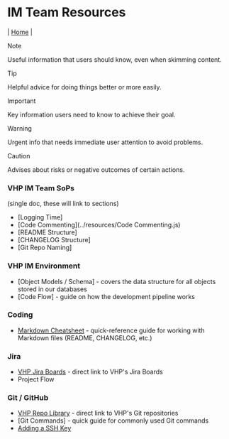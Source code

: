 # IM Team Resources

| [Home] |

> [!NOTE]
> Useful information that users should know, even when skimming content.

> [!TIP]
> Helpful advice for doing things better or more easily.

> [!IMPORTANT]
> Key information users need to know to achieve their goal.

> [!WARNING]
> Urgent info that needs immediate user attention to avoid problems.

> [!CAUTION]
> Advises about risks or negative outcomes of certain actions.

### VHP IM Team SoPs  
(single doc, these will link to sections)
- [Logging Time]
- [Code Commenting](../resources/Code Commenting.js)
- [README Structure]
- [CHANGELOG Structure]
- [Git Repo Naming]

### VHP IM Environment
- [Object Models / Schema] - covers the data structure for all objects stored in our databases
- [Code Flow] - guide on how the development pipeline works

### Coding
- [Markdown Cheatsheet](https://github.com/adam-p/markdown-here/wiki/Markdown-Cheatsheet) - quick-reference guide for working with Markdown files (README, CHANGELOG, etc.)

### Jira
- [VHP Jira Boards](https://vhp.atlassian.net) - direct link to VHP's Jira Boards
- Project Flow

### Git / GitHub
- [VHP Repo Library](https://github.com/orgs/VHP1946/repositories) - direct link to VHP's Git repositories
- [Git Commands] - quick guide for commonly used Git commands
- [Adding a SSH Key](https://docs.github.com/en/authentication/connecting-to-github-with-ssh/generating-a-new-ssh-key-and-adding-it-to-the-ssh-agent)



[Home]: ../